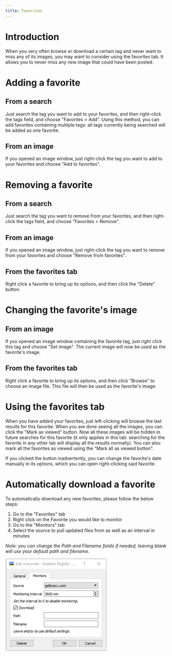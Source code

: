 ```yaml
---
title: Favorites
---
```



# Introduction

When you very often browse or download a certain tag and never want to miss any of its images, you may want to consider using the favorites tab. It allows you to never miss any new image that could have been posted.



# Adding a favorite

## From a search
Just search the tag you want to add to your favorites, and then right-click the tags field, and choose "Favorites > Add". Using this method, you can add favorites containing multiple tags: all tags currently being searched will be added as one favorite.

## From an image
If you opened an image window, just right-click the tag you want to add to your favorites and choose "Add to favorites".



# Removing a favorite

## From a search
Just search the tag you want to remove from your favorites, and then right-click the tags field, and choose "Favorites > Remove".

## From an image
If you opened an image window, just right-click the tag you want to remove from your favorites and choose "Remove from favorites".

## From the favorites tab
Right click a favorite to bring up its options, and then click the "Delete" button.



# Changing the favorite's image

## From an image
If you opened an image window containing the favorite tag, just right click this tag and choose "Set image". The current image will now be used as the favorite's image.

## From the favorites tab
Right click a favorite to bring up its options, and then click "Browse" to choose an image file. This file will then be used as the favorite's image.



# Using the favorites tab

When you have added your favorites, just left-clicking will browse the last results for this favorite. When you are done seeing all the images, you can click the "Mark as viewed" button. Now all these images will be hidden in future searches for this favorite (it only applies in this tab: searching for the favorite in any other tab will display all the results normally). You can also mark all the favorites as viewed using the "Mark all as viewed button".

If you clicked the button inadvertently, you can change the favorite's date manually in its options, which you can open right-clicking said favorite.



# Automatically download a favorite

To automatically download any new favorites, please follow the below steps:

1. Go to the "Favorites" tab
2. Right click on the Favorite you would like to monitor
3. Go to the "Monitors" tab
4. Select the source to pull updated files from as well as an interval in minutes

*Note: you can change the Path and Filename fields if needed, leaving blank will use your default path and filename.*

!["Monitors" tab of the "Edit a favorite" window](img/favorite-monitors.png)